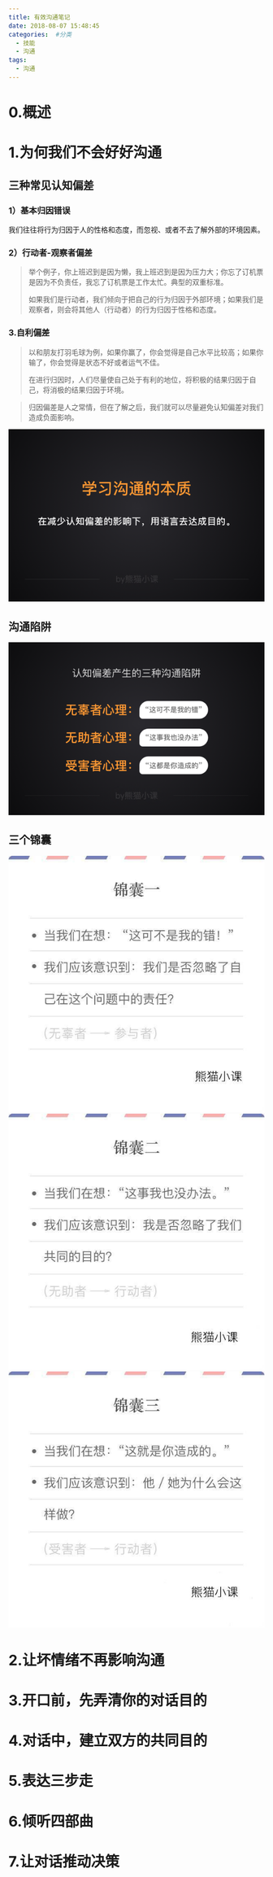 ```yaml
---
title: 有效沟通笔记
date: 2018-08-07 15:48:45
categories:  #分类
  - 技能
  - 沟通
tags:
  - 沟通
---
```


# 0.概述

# 1.为何我们不会好好沟通

## 三种常见认知偏差

### 1）基本归因错误
我们往往将行为归因于人的性格和态度，而忽视、或者不去了解外部的环境因素。

### 2）行动者-观察者偏差
>举个例子，你上班迟到是因为懒，我上班迟到是因为压力大；你忘了订机票是因为不负责任，我忘了订机票是工作太忙。典型的双重标准。
>
>如果我们是行动者，我们倾向于把自己的行为归因于外部环境；如果我们是观察者，则会将其他人（行动者）的行为归因于性格和态度。

### 3.自利偏差
> 以和朋友打羽毛球为例，如果你赢了，你会觉得是自己水平比较高；如果你输了，你会觉得是状态不好或者运气不佳。
>
> 在进行归因时，人们尽量使自己处于有利的地位，将积极的结果归因于自己，将消极的结果归因于环境。

> 归因偏差是人之常情，但在了解之后，我们就可以尽量避免认知偏差对我们造成负面影响。

![沟通本质](/assets/img/skill-bz01.png)


## 沟通陷阱
![锦囊](/assets/img/skill-xj01.png)

## 三个锦囊
![锦囊一](/assets/img/skill-jn1.jpg)
![锦囊二](/assets/img/skill-jn2.jpg)
![锦囊三](/assets/img/skill-jn3.jpg)

# 2.让坏情绪不再影响沟通

# 3.开口前，先弄清你的对话目的

# 4.对话中，建立双方的共同目的

# 5.表达三步走

# 6.倾听四部曲

# 7.让对话推动决策
